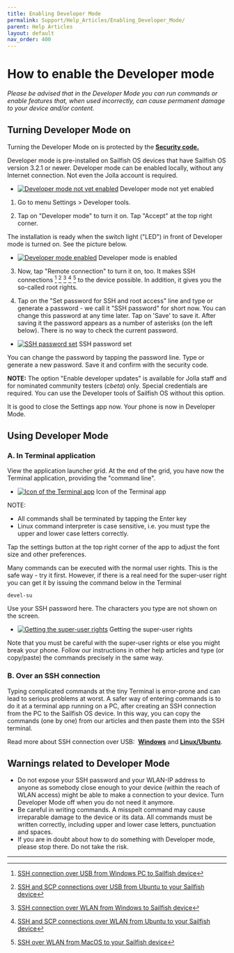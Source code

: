 ```yaml
---
title: Enabling Developer Mode
permalink: Support/Help_Articles/Enabling_Developer_Mode/
parent: Help Articles
layout: default
nav_order: 400
---
```



# How to enable the Developer mode


_Please be advised that in the Developer Mode you can run commands or enable features that, when used incorrectly, can cause permanent damage to your device and/or content._

## Turning Developer Mode on


Turning the Developer Mode on is protected by the **[Security code.](https://jolla.zendesk.com/hc/en-us/articles/201440487)**

Developer mode is pre-installed on Sailfish OS devices that have Sailfish OS version 3.2.1 or newer. Developer mode can be enabled locally, without any Internet connection. Not even the Jolla account is required.

<div class="flex-images" markdown="1">

* <a href="DM_off.png" class="narrow-image"><img src="DM_off.png" alt="Developer mode not yet enabled"></a>
  <span class="md_figcaption">
    Developer mode not yet enabled
  </span>
</div>


1) Go to menu Settings > Developer tools.

2) Tap on "Developer mode" to turn it on. Tap "Accept" at the top right corner.

The installation is ready when the switch light ("LED") in front of Developer mode is turned on. See the picture below.
  
<div class="flex-images" markdown="1">

* <a href="DM_on.png" class="narrow-image"><img src="DM_on.png" alt="Developer mode enabled"></a>
  <span class="md_figcaption">
    Developer mode is enabled
  </span>
</div>

3) Now, tap "Remote connection" to turn it on, too. It makes SSH connections [^1] [^2] [^3] [^4] [^5] to the device possible. In addition, it gives you the so-called root rights.

4) Tap on the "Set password for SSH and root access" line and type or generate a password - we call it "SSH password" for short now. You can change this password at any time later. Tap on 'Save' to save it. 
After saving it the password appears as a number of asterisks (on the left below). There is no way to check the current password.

<div class="flex-images" markdown="1">

* <a href="DM_SSH_pwd_set.png" class="narrow-image"><img src="DM_SSH_pwd_set.png" alt="SSH password set"></a>
  <span class="md_figcaption">
    SSH password set
  </span>
</div>

You can change the password by tapping the password line. Type or generate a new password. Save it and confirm with the security code.

**NOTE:** The option "Enable developer updates" is available for Jolla staff and for nominated community testers (_cbeta_) only. Special credentials are required. You can use the Developer tools of Sailfish OS without this option.

It is good to close the Settings app now. Your phone is now in Developer Mode.


## Using Developer Mode


### A. In Terminal application

View the application launcher grid. At the end of the grid, you have now the Terminal application, providing the "command line".

<div class="flex-images" markdown="1">

* <a href="Terminal_icon.png"><img src="Terminal_icon.png" alt="Icon of the Terminal app"></a>
  <span class="md_figcaption">
    Icon of the Terminal app
  </span>
</div>

NOTE:
   * All commands shall be terminated by tapping the Enter key
   * Linux command interpreter is case sensitive, i.e. you must type the upper and lower case letters correctly.

Tap the settings button at the top right corner of the app to adjust the font size and other preferences.

Many commands can be executed with the normal user rights. This is the safe way - try it first. However, if there is a real need for the super-user right you can get it by issuing the command below in the Terminal

```
devel-su
```

Use your SSH password here. The characters you type are not shown on the screen.

<div class="flex-images" markdown="1">

* <a href="Finger_terminal.png"><img src="Finger_terminal.png" alt="Getting the super-user rights"></a>
  <span class="md_figcaption">
    Getting the super-user rights
  </span>
</div>


Note that you must be careful with the super-user rights or else you might break your phone. Follow our instructions in other help articles and type (or copy/paste) the commands precisely in the same way.

### B. Over an SSH connection

Typing complicated commands at the tiny Terminal is error-prone and can lead to serious problems at worst. A safer way of entering commands is to do it at a terminal app running on a PC, after creating an SSH connection from the PC to the Sailfish OS device. In this way, you can copy the commands (one by one) from our articles and then paste them into the SSH terminal.

Read more about SSH connection over USB:  **[Windows](https://jolla.zendesk.com/hc/en-us/articles/202004823)** and **[Linux/Ubuntu](https://jolla.zendesk.com/hc/en-us/articles/202004793)**.

## Warnings related to Developer Mode

* Do not expose your SSH password and your WLAN-IP address to anyone as somebody close enough to your device (within the reach of WLAN access) might be able to make a connection to your device. Turn Developer Mode off when you do not need it anymore.
* Be careful in writing commands. A misspelt command may cause irreparable damage to the device or its data. All commands must be written correctly, including upper and lower case letters, punctuation and spaces.
* If you are in doubt about how to do something with Developer mode, please stop there. Do not take the risk.


- - - -

[^1]: [SSH connection over USB from Windows PC to Sailfish device](https://jolla.zendesk.com/hc/en-us/articles/202004823)

[^2]: [SSH and SCP connections over USB from Ubuntu to your Sailfish device](https://jolla.zendesk.com/hc/en-us/articles/202004793)

[^3]: [SSH connection over WLAN from Windows to Sailfish device](https://jolla.zendesk.com/hc/en-us/articles/202346707)

[^4]: [SSH and SCP connections over WLAN from Ubuntu to your Sailfish device](https://jolla.zendesk.com/hc/en-us/articles/203307716)

[^5]: [SSH over WLAN from MacOS to your Sailfish device](https://jolla.zendesk.com/hc/en-us/articles/202011903)
